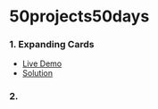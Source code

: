 # 50projects50days

### 1. Expanding Cards

* [Live Demo](https://nofeesahdee.github.io/50projects50days/expanding-cards/)
* [Solution](https://github.com/nofeesahdee/50projects50days/tree/master/expanding-cards)

### 2.
